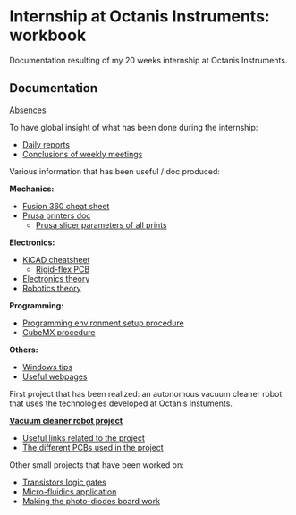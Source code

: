# Internship at Octanis Instruments: workbook

Documentation resulting of my 20 weeks internship at Octanis Instruments.

## Documentation

[Absences](./docs/general/absences.md)

To have global insight of what has been done during the internship:

- [Daily reports](./docs/general/dailyReports.md)
- [Conclusions of weekly meetings](./docs/general/weekly.md)

Various information that has been useful / doc produced:

**Mechanics:**

- [Fusion 360 cheat sheet](./docs/apps/3D/fusion360/fusion360CheatSheet.md)
- [Prusa printers doc](./docs/apps/3D/3D-printing/printers.md)
  - [Prusa slicer parameters of all prints](./docs/apps/3D/3D-printing/printsParameters.md)

**Electronics:**

- [KiCAD cheatsheet](./docs/electronics/pcb/kicad.md)
  - [Rigid-flex PCB](./docs/electronics/pcb/rigid-flex.md)
- [Electronics theory](./docs/electronics/theory/theory.md)
- [Robotics theory](./docs/robotics/theory.md)

**Programming:**

- [Programming environment setup procedure](./docs/programming/environmentSetup.md)
- [CubeMX procedure](./docs/programming/cubeMX.md)

**Others:**

- [Windows tips](./docs/windows.md)
- [Useful webpages](./docs/links.md)

First project that has been realized: an autonomous vacuum cleaner robot that uses the technologies developed at Octanis Instuments.

[**Vacuum cleaner robot project**](./xiaomiRemake/xiaomiRemake.md)

- [Useful links related to the project](./xiaomiRemake/docs/refs.md)
- [The different PCBs used in the project](./xiaomiRemake/docs/pcb/pcb.md)

Other small projects that have been worked on:

- [Transistors logic gates](./smallProjects/logic_gates/logic_gates.md)
- [Micro-fluidics application](./smallProjects/microFluidics/microFluidics.md)
- [Making the photo-diodes board work](./smallProjects/photoDiodes/photoDiodes.md)

